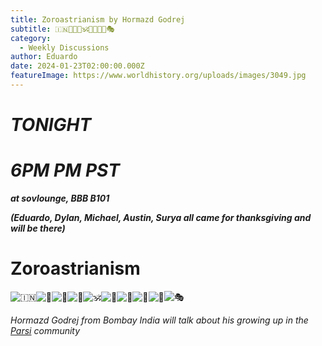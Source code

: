 ```yaml
---
title: Zoroastrianism by Hormazd Godrej
subtitle: 🇮🇳🕌🌅🐘🕉️🌺🎇📿🍛🎭
category:
  - Weekly Discussions
author: Eduardo
date: 2024-01-23T02:00:00.000Z
featureImage: https://www.worldhistory.org/uploads/images/3049.jpg
---
```

# *TONIGHT*

# *6PM PM PST*

***at sovlounge, BBB B101***



***(Eduardo, Dylan, Michael, Austin, Surya all came for thanksgiving and will be there)***

# **Zoroastrianism**



![🇮🇳](https://fonts.gstatic.com/s/e/notoemoji/15.0/1f1ee_1f1f3/72.png)![🕌](https://fonts.gstatic.com/s/e/notoemoji/15.0/1f54c/72.png)![🌅](https://fonts.gstatic.com/s/e/notoemoji/15.0/1f305/72.png)![🐘](https://fonts.gstatic.com/s/e/notoemoji/15.0/1f418/72.png)![🕉️](https://fonts.gstatic.com/s/e/notoemoji/15.0/1f549_fe0f/72.png)![🌺](https://fonts.gstatic.com/s/e/notoemoji/15.0/1f33a/72.png)![🎇](https://fonts.gstatic.com/s/e/notoemoji/15.0/1f387/72.png)![📿](https://fonts.gstatic.com/s/e/notoemoji/15.0/1f4ff/72.png)![🍛](https://fonts.gstatic.com/s/e/notoemoji/15.0/1f35b/72.png)![🎭](https://fonts.gstatic.com/s/e/notoemoji/15.0/1f3ad/72.png)



*Hormazd Godrej from Bombay India will talk about his growing up in the [Parsi](https://club.us17.list-manage.com/track/click?u=270ee32bd9a552ddae66fd4f9&id=f8783c56ec&e=09f1ce99cf) community*